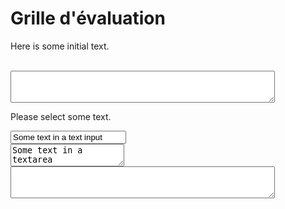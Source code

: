 <!--- 
https://stackoverflow.com/questions/5379120/get-the-highlighted-selected-text
-->

# Grille d'évaluation
Here is some initial text. 

<script>
  function getSelectionText() {
    var text = "";
    var activeEl = document.activeElement;
    var activeElTagName = activeEl ? activeEl.tagName.toLowerCase() : null;
    if (
      (activeElTagName == "textarea") || (activeElTagName == "input" &&
      /^(?:text|search|password|tel|url)$/i.test(activeEl.type)) &&
      (typeof activeEl.selectionStart == "number")
    ) {
        text = activeEl.value.slice(activeEl.selectionStart, activeEl.selectionEnd);
    } else if (window.getSelection) {
        text = window.getSelection().toString();
    }
    return text;
  }

document.onmouseup = document.onkeyup = document.onselectionchange = function() {
  var activeE1 = document.activeElement;
  var activeElId = activeEl ? activeEl.id : null;
  var prefix = "sel_";
  var inputElement = prefix.concat(activeElId);
  document.getElementById("debug").value = inputElement;
  document.getElementById("sel_text").value = getSelectionText();
};
</script>
<!--- 
how to use
selection box has an id e.g. "text"
associated output box must have id that is "sel_" concat with id, e.g. "sel_text"
-->
<br>
<textarea id="sel_text" rows="3" cols="50"></textarea>
<p>Please select some text.</p>
<input id="text" value="Some text in a text input">
<br>
<textarea>Some text in a textarea</textarea>
<textarea id="debug" rows="3" cols="50"></textarea>
